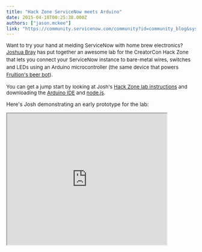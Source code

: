 ```yaml
---
title: "Hack Zone ServiceNow meets Arduino"
date: 2015-04-18T00:25:38.000Z
authors: ["jason.mckee"]
link: "https://community.servicenow.com/community?id=community_blog&sys_id=45dc6665dbd0dbc01dcaf3231f96198e"
---
```

<p><span style="font-size: 13.3333330154419px;">Want to try your hand at melding ServiceNow with home brew electronics?   </span><a __default_attr="24305" __jive_macro_name="user" class="jive_macro_user jive_macro" data-objecttype="3" data-orig-content="Joshua Bray" href="/community?id=community_user_profile&user=bb035a25db1c1fc09c9ffb651f9619c9" modifiedtitle="true" style="font-size: 10pt; line-height: 1.5em;" title="Joshua Bray">Joshua Bray</a><span style="font-size: 10pt; line-height: 1.5em;"> has put together an awesome lab for the CreatorCon Hack Zone that lets you connect your ServiceNow instance to bare-metal wires, switches and LEDs using an Arduino microcontroller (the same device that powers </span><a title="" _jive_internal="true" href="/community?id=community_blog&sys_id=057c22e1dbd0dbc01dcaf3231f96199b" style="font-size: 10pt; line-height: 1.5em;">Fruition's beer bot</a><span style="font-size: 10pt; line-height: 1.5em;">). </span></p><p></p><p><span style="font-size: 13.3333330154419px;"> You can get a jump start by looking at Josh's </span><a title="ithub.com/chengdu28/ServiceNow-Arduino-Integration/blob/master/README.md" href="https://github.com/chengdu28/ServiceNow-Arduino-Integration/blob/master/README.md" style="font-size: 13.3333330154419px;">Hack Zone lab instructions</a><span style="font-size: 13.3333330154419px;"> and downloading the </span><a title="duino.cc/en/main/software" href="http://arduino.cc/en/main/software" style="font-size: 13.3333330154419px;">Arduino IDE</a><span style="font-size: 13.3333330154419px;"> and </span><a title="odejs.org/download/" href="https://nodejs.org/download/" style="font-size: 13.3333330154419px;">node.js</a><span style="font-size: 13.3333330154419px;">.</span></p><p></p><p>Here's Josh demonstrating an early prototype for the lab:</p><p><iframe src="https://youtube.com/embed/pl5pivZ0Pz4" width="425" height="350"/></p><p></p><p>And here's the hardware in action as you'll find in the Hack Zone.</p><p><img  alt="ArduinoPic.jpg" class="image-1 jive-image" src="fb8be77ddb5893049c9ffb651f961941.iix" style="height: 349px; width: 620px;"/></p>
